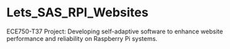 # Lets_SAS_RPI_Websites
ECE750-T37 Project: Developing self-adaptive software to enhance website performance and reliability on Raspberry Pi systems.
